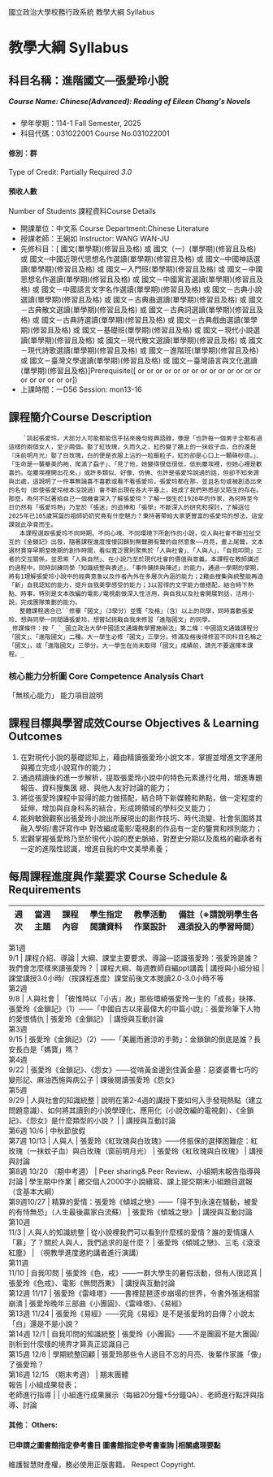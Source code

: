 國立政治大學校務行政系統 教學大綱 Syllabus
# 教學大綱 Syllabus
##  科目名稱：進階國文—張愛玲小說
#####  Course Name: Chinese(Advanced): Reading of Eileen Chang's Novels
  * 學年學期：114-1 Fall Semester, 2025 
  * 科目代碼：031022001 Course No.031022001
#### 修別：群
Type of Credit: Partially Required 
_3.0_
#### 預收人數
Number of Students
課程資料Course Details
  * 開課單位：中文系 Course Department:Chinese Literature 
  * 授課老師：王婉如 Instructor: WANG WAN-JU 
  * 先修科目：[ 國文(單學期)(修習且及格) 或 國文（一）(單學期)(修習且及格) 或 國文─中國近現代思想名作選讀(單學期)(修習且及格) 或 國文─中國神話選讀(單學期)(修習且及格) 或 國文－入門班(單學期)(修習且及格) 或 國文－中國思想名作選讀(單學期)(修習且及格) 或 國文－中國寓言選讀(單學期)(修習且及格) 或 國文－中國語言文字名作選讀(單學期)(修習且及格) 或 國文－古典小說選讀(單學期)(修習且及格) 或 國文－古典曲選讀(單學期)(修習且及格) 或 國文－古典散文選讀(單學期)(修習且及格) 或 國文－古典詞選讀(單學期)(修習且及格) 或 國文－古典詩選讀(單學期)(修習且及格) 或 國文－古典戲曲選讀(單學期)(修習且及格) 或 國文－基礎班(單學期)(修習且及格) 或 國文－現代小說選讀(單學期)(修習且及格) 或 國文－現代散文選讀(單學期)(修習且及格) 或 國文－現代詩歌選讀(單學期)(修習且及格) 或 國文－進階班(單學期)(修習且及格) 或 國文－臺灣文學選讀(單學期)(修習且及格) 或 國文－臺灣語言與文化選讀(單學期)(修習且及格)]Prerequisite([ or or or or or or or or or or or or or or or or or or or or])
  * 上課時間：一D56 Session: mon13-16
##  課程簡介Course Description
```
    `談起張愛玲，大部分人可能都能信手拈來幾句經典語錄，像是「也許每一個男子全都有過這樣的兩個女人，至少兩個。娶了紅玫瑰，久而久之，紅的變了牆上的一抹蚊子血，白的還是『床前明月光』娶了白玫瑰，白的便是衣服上沾的一粒飯粒子，紅的卻是心口上一顆硃砂痣。」、「生命是一襲華美的袍，爬滿了蝨子」、「見了他，她變得很低很低，低到塵埃裡，但她心裡是歡喜的。從塵埃裡開出花來。」或許多類似、好像、仿佛、也許是張愛玲說過的話，但卻不知來源與出處，這說明了一件事無論喜不喜歡或看不看張愛玲，張愛玲都在那，並且名句或被創造出來的名句（即使張愛玲根本沒說過）會不斷出現在各大平臺上，她成了我們熟悉卻又陌生的存在。那麼，為何不試著給自己一個機會深入了解張愛玲？了解一個生於1920年的作家，為何時至今日仍然有「張愛玲熱」乃至於「張迷」的追捧和「張學」不斷深入的研究和探討，了解這位2025年已105歲冥誕的祖師奶奶究竟有什麼魅力？秉持著帶給大家更豐富的張愛玲的想法，這堂課就此孕育而生。
   本課程選取張愛玲不同時期、不同心境、不同環境下所創作的小說，從人與社會不斷拉扯交互的《金鎖記》出發，隨著課程進度慢慢回歸到無聲勝有聲的自然意象——月亮，畫上尾聲，文本選材貫穿早期至晚期的創作時間，看似寬泛實則聚焦於「人與社會」、「人與人」、「自我叩問」三者的交互關係，並思索「人與自然」、在小說乃至於現代社會的價值與意義。本課程在教師講述的過程中，同時訓練同學「知識統整與表述」、「事件鋪排與陳述」的能力，通過一學期的學期，將有1理解張愛玲小說中的經典意象以及作者內外在多層次內涵的能力；2藉由搜集與統整能再造「新」自我認知的能力，提升自我美學感受的能力；3以習得的文字能力做搭配，結合時下熱點、時事，特別是文本改編的電影/電視劇做深入性活用，與自我以及社會開展對話，活用小說，完成團隊策劃的能力。      
   整體課程適合已``修畢「國文」（3學分）並獲「及格」（含）以上的同學，同時喜歡張愛玲、想與同學一同閱讀張愛玲，想嘗試挑戰自我來修習「進階國文」的同學。  
_修課條件：按「_`_國立政治大學中國語文通識教學實施辦法」第二條：中國語文通識課程分「國文」、「進階國文」二種。大一學生必修「國文」三學分。修滿及格後得修習不同科目名稱之「國文」，或「進階國文」三學分。大一學生在尚未取得「國文」成績前，請先不要選擇本課程。_
```
###  核心能力分析圖 Core Competence Analysis Chart
「無核心能力」 
能力項目說明
##  課程目標與學習成效Course Objectives & Learning Outcomes 
  1. 在對現代小說的基礎認知上，藉由精讀張愛玲小說文本，掌握並增進文字運用與獨立完成小說寫作的能力；
  2. 通過精讀後的進一步解析，提取張愛玲小說中的特色元素進行化用，增進專題報告、資料搜集匯 總、與他人友好討論的能力；
  3. 將從張愛玲課程中習得的能力做搭配，結合時下新媒體和熱點，做一定程度的延伸，增加與自身科系的結合，形成跨領域的學科交叉能力；
  4. 能夠敏銳觀察出張愛玲小說出所展現出的創作技巧、時代流變、社會氛圍將其融入學術/書評寫作中 對改編成電影/電視劇的作品有一定的鑒賞和辨別能力；
  5. 宏觀掌握張愛玲乃至於現代小說的歷史脈絡，對歷史分期以及風格的繼承者有一定的進階性認識，增進自我的中文美學素養；
##  每周課程進度與作業要求 Course Schedule & Requirements
週次 |  當週主題 |  課程內容 |  學生指定 閱讀資料 |  教學活動 作業設計 |  備註（※請說明學生各週須投入的學習時間）  
---|---|---|---|---|---  
第1週  
9/1 |  課程介紹、導論 |  大綱、課堂主要要求、導論—認識張愛玲：張愛玲是誰？我們會怎麼樣來讀張愛玲？ |  課程大綱、每週教師自編ppt講義 |  講授與小組分組 |  課堂講授3.0小時/（按課程進度）課堂前後文本閱讀2.0-3.0小時不等  
第2週  
9/8 |  人與社會 |  「彼惟時以『小吉』故」那些環繞張愛玲一生的「成長」抉擇、張愛玲《金鎖記》（1）——「中國自古以來最偉大的中篇小說」：張愛玲筆下人物的愛恨情仇 |  張愛玲《金鎖記》 |  講授與互動討論  
第3週  
9/15 |  張愛玲《金鎖記》（2）——「美麗而蒼涼的手勢」：金鎖鎖的倒底是誰？長安長白是「媽寶」嗎？  
第4週  
9/22 |  張愛玲《金鎖記》、《怨女》——從啃黃金邊到住黃金墓：惡婆婆曹七巧的變形記、麻油西施與病公子 |  課後閱讀張愛玲《怨女》  
第5週  
9/29 |  人與社會的知識統整 |  說明在第2-4週的講授下要如何入手發現熱點（建立問題意識）、如何將其讀到的小說學理化、應用化（小說改編的電視劇）、《金鎖記》、《怨女》是什麼類型的小說？ |  |  講授與互動討論  
第6週 10/6 |  中秋節放假  
第7週 10/13 |  人與人 |  張愛玲《紅玫瑰與白玫瑰》——佟振保的選擇困難症：紅玫瑰（一抹蚊子血）與白玫瑰（窗前明月光） |  張愛玲《紅玫瑰與白玫瑰》 |  講授與討論  
第8週 10/20 （期中考週） |  Peer sharing& Peer Review、小組期末報告指導與討論 |  學生期中作業 |  繳交個人2000字小說續寫、課上提交期末小組題目選報（含基本大綱）  
第9週10/27 |  精算的愛情：張愛玲《傾城之戀》——「得不到永遠在騷動，被愛的有恃無恐」（人生最後贏家白流蘇） |  張愛玲《傾城之戀》 |  講授與互動討論  
第10週  
11/3 |  人與人的知識統整 |  從小說裡我們可以看到什麼樣的愛情？誰的愛情讓人「慕」了？關於人與人，我們追求的是什麼？ |  張愛玲《傾城之戀》、三毛《滾滾紅塵》 |  （視教學進度邀約講者進行演講）  
第11週  
11/10 |  自我叩問 |  張愛玲《色，戒》——一群大學生的暑假活動，但有人很認真 |  張愛玲《色戒》、電影《無問西東》 |  講授與互動討論  
第12週 11/17 |  張愛玲《雷峰塔》——書裡琵琶逐步崩塌的世界，令書外張迷相當崩潰 |  張愛玲晚年三部曲《小團圓》、《雷峰塔》、《易經》  
第13週 11/24 |  張愛玲《易經》——究竟《易經》是不是張愛玲的自傳？小說太「白」還是不是小說？  
第14週 12/1 |  自我叩問的知識統整 |  張愛玲《小團圓》——不是團圓不是大團圓/剖析到什麼樣的境界才算真正認識自己  
第15週 12/8 |  學期統整回顧 |  張愛玲那些令人過目不忘的月亮、後輩作家誰「像」了張愛玲？  
第16週 12/15 （期末考週） |  期末團體  
報告 |  小組成果發表；  
老師進行指導 |  |  小組進行成果展示（每組20分鐘+5分鐘QA）、老師進行點評與指導、討論  
####  其他： Others:
####  已申請之圖書館指定參考書目  圖書館指定參考書查詢 |相關處理要點
維護智慧財產權，務必使用正版書籍。 Respect Copyright.